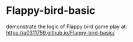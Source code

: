# Flappy-bird-basic

demonstrate the logic of Flappy bird game
play at: https://a0311759.github.io/Flappy-bird-basic/
